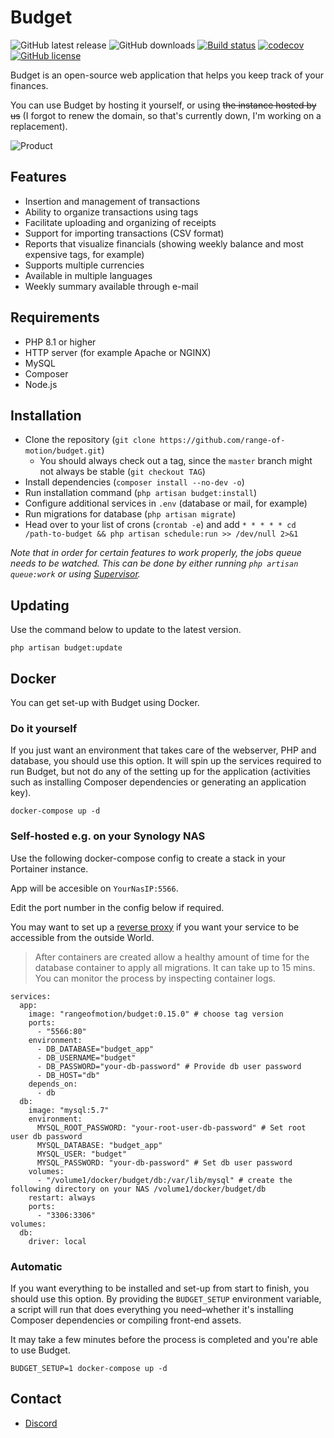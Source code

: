 # Budget

![GitHub latest release](https://img.shields.io/github/v/release/range-of-motion/budget?include_prereleases)
![GitHub downloads](https://img.shields.io/github/downloads/range-of-motion/budget/total)
[![Build status](https://travis-ci.com/range-of-motion/budget.svg?branch=master)](https://travis-ci.com/range-of-motion/budget)
[![codecov](https://codecov.io/gh/range-of-motion/budget/branch/master/graph/badge.svg)](https://codecov.io/gh/range-of-motion/budget)
[![GitHub license](https://img.shields.io/github/license/range-of-motion/budget.svg)](https://github.com/range-of-motion/budget/blob/master/LICENSE)

Budget is an open-source web application that helps you keep track of your finances.

You can use Budget by hosting it yourself, or using ~~the instance hosted by us~~ (I forgot to renew the domain, so that's currently down, I'm working on a replacement).

![Product](https://user-images.githubusercontent.com/9268822/46098425-a8877300-c1c4-11e8-9293-f43ceb9d6f97.png)

## Features

* Insertion and management of transactions
* Ability to organize transactions using tags
* Facilitate uploading and organizing of receipts
* Support for importing transactions (CSV format)
* Reports that visualize financials (showing weekly balance and most expensive tags, for example)
* Supports multiple currencies
* Available in multiple languages
* Weekly summary available through e-mail

## Requirements

* PHP 8.1 or higher
* HTTP server (for example Apache or NGINX)
* MySQL
* Composer
* Node.js

## Installation

* Clone the repository (`git clone https://github.com/range-of-motion/budget.git`)
    * You should always check out a tag, since the `master` branch might not always be stable (`git checkout TAG`)
* Install dependencies (`composer install --no-dev -o`)
* Run installation command (`php artisan budget:install`)
* Configure additional services in `.env` (database or mail, for example)
* Run migrations for database (`php artisan migrate`)
* Head over to your list of crons (`crontab -e`) and add `* * * * * cd /path-to-budget && php artisan schedule:run >> /dev/null 2>&1`

*Note that in order for certain features to work properly, the jobs queue needs to be watched. This can be done by either running `php artisan queue:work` or using [Supervisor](https://laravel.com/docs/7.x/queues#supervisor-configuration).*

## Updating

Use the command below to update to the latest version.

```
php artisan budget:update
```

## Docker

You can get set-up with Budget using Docker.

### Do it yourself

If you just want an environment that takes care of the webserver, PHP and database, you should use this option. It will spin up the services required to run Budget, but not do any of the setting up for the application (activities such as installing Composer dependencies or generating an application key).

`docker-compose up -d`

### Self-hosted e.g. on your Synology NAS

Use the following docker-compose config to create a stack in your Portainer instance. 

App will be accesible on `YourNasIP:5566`. 

Edit the port number in the config below if required. 

You may want to set up a [reverse proxy](https://mariushosting.com/synology-how-to-use-reverse-proxy/) if you want your service to be accessible from the outside World. 

> After containers are created allow a healthy amount of time for the database container to apply all migrations. It can take up to 15 mins. You can monitor the process by inspecting container logs.

```version: "3.8"
services:
  app:
    image: "rangeofmotion/budget:0.15.0" # choose tag version
    ports:
      - "5566:80"
    environment:
      - DB_DATABASE="budget_app"
      - DB_USERNAME="budget"
      - DB_PASSWORD="your-db-password" # Provide db user password
      - DB_HOST="db"
    depends_on:
      - db
  db:
    image: "mysql:5.7"
    environment:
      MYSQL_ROOT_PASSWORD: "your-root-user-db-password" # Set root user db password
      MYSQL_DATABASE: "budget_app"
      MYSQL_USER: "budget"
      MYSQL_PASSWORD: "your-db-password" # Set db user password
    volumes:
      - "/volume1/docker/budget/db:/var/lib/mysql" # create the following directory on your NAS /volume1/docker/budget/db
    restart: always
    ports:
      - "3306:3306"
volumes:
  db:
    driver: local
```


### Automatic

If you want everything to be installed and set-up from start to finish, you should use this option. By providing the `BUDGET_SETUP` environment variable, a script will run that does everything you need–whether it's installing Composer dependencies or compiling front-end assets.

It may take a few minutes before the process is completed and you're able to use Budget.

`BUDGET_SETUP=1 docker-compose up -d`

## Contact

* [Discord](https://discord.gg/QFQdvy3)
